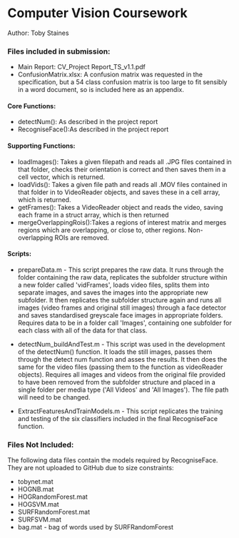 # Computer Vision Coursework
Author: Toby Staines

### Files included in submission:

- Main Report: CV_Project Report_TS_v1.1.pdf
- ConfusionMatrix.xlsx: A confusion matrix was requested in the specification, but a 54 class confusion matrix is too large to fit sensibly in a word document, so is included here as an appendix.

#### Core Functions:
- detectNum(): As described in the project report
- RecogniseFace():As described in the project report


#### Supporting Functions:
- loadImages(): Takes a given filepath and reads all .JPG files contained in that folder, checks their orientation is correct and then saves them in a cell vector, which is returned.
- loadVids():   Takes a given file path and reads all .MOV files contained in that folder in to VideoReader objects, and saves these in a cell array, which is returned.
- getFrames():  Takes a VideoReader object and reads the video, saving each frame in a struct array, which is then returned
- mergeOverlappingRois():Takes a regions of interest matrix and merges regions which are overlapping, or close to, other regions. Non-overlapping ROIs are removed.

#### Scripts:
- prepareData.m - This script prepares the raw data. It runs through the folder containing the raw data, replicates the subfolder structure within a new folder called 'vidFrames', loads video files, splits them into separate images, and saves the images into the appropriate new subfolder. It then replicates the subfolder structure again and runs all images (video frames and original still images) through a face detector and saves standardised greyscale face images in appropriate folders. Requires data to be in a folder call 'Images', containing one subfolder for each class with all of the data for that class.

- detectNum_buildAndTest.m - This script was used in the development of the detectNum() function. It loads the still images, passes them through the detect num function and asses the results. It then does the same for the video files (passing them to the function as videoReader objects). Requires all images and videos from the original file provided to have been removed from the subfolder structure and placed in a single folder per media type ('All Videos' and 'All Images'). The file path will need to be changed.

- ExtractFeaturesAndTrainModels.m - This script replicates the training and testing of the six classifiers included in the final RecogniseFace function.

### Files Not Included:
The following data files contain the models required by RecogniseFace. They are not uploaded to GitHub due to size constraints:
- tobynet.mat         
- HOGNB.mat    
- HOGRandomForest.mat 
- HOGSVM.mat
- SURFRandomForest.mat  
- SURFSVM.mat
- bag.mat - bag of words used by SURFRandomForest           
